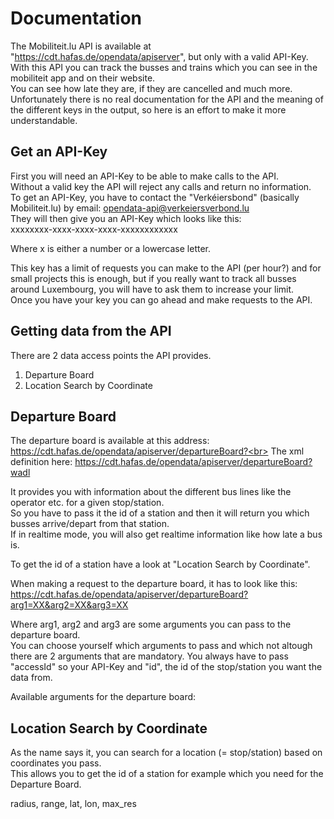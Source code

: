 # Documentation #

The Mobiliteit.lu API is available at "https://cdt.hafas.de/opendata/apiserver", but only with a valid API-Key. <br>
With this API you can track the busses and trains which you can see in the mobiliteit app and on their website. <br>
You can see how late they are, if they are cancelled and much more. <br>
Unfortunately there is no real documentation for the API and the meaning of the different keys in the output, so here is an effort to make it more understandable. <br>


## Get an API-Key
First you will need an API-Key to be able to make calls to the API.<br>
Without a valid key the API will reject any calls and return no information.<br>
To get an API-Key, you have to contact the "Verkéiersbond" (basically Mobiliteit.lu) by email: opendata-api@verkeiersverbond.lu<br>
They will then give you an API-Key which looks like this:<br>
xxxxxxxx-xxxx-xxxx-xxxx-xxxxxxxxxxxx<br>

Where x is either a number or a lowercase letter.<br>

This key has a limit of requests you can make to the API (per hour?) and for small projects this is enough, but if you really want to track all busses around Luxembourg, you will have to ask them to increase your limit.<br>
Once you have your key you can go ahead and make requests to the API.<br>


## Getting data from the API
There are 2 data access points the API provides.<br>
1. Departure Board
2. Location Search by Coordinate

## Departure Board
The departure board is available at this address: https://cdt.hafas.de/opendata/apiserver/departureBoard?<br>
The xml definition here: https://cdt.hafas.de/opendata/apiserver/departureBoard?wadl<br>

It provides you with information about the different bus lines like the operator etc. for a given stop/station.<br>
So you have to pass it the id of a station and then it will return you which busses arrive/depart from that station.<br>
If in realtime mode, you will also get realtime information like how late a bus is.<br>

To get the id of a station have a look at "Location Search by Coordinate".<br>

When making a request to the departure board, it has to look like this:<br>
https://cdt.hafas.de/opendata/apiserver/departureBoard?arg1=XX&arg2=XX&arg3=XX<br>

Where arg1, arg2 and arg3 are some arguments you can pass to the departure board.<br>
You can choose yourself which arguments to pass and which not altough there are 2 arguments that are mandatory.
You always have to pass "accessId" so your API-Key and "id", the id of the stop/station you want the data from.

Available arguments for the departure board:

## Location Search by Coordinate
As the name says it, you can search for a location (= stop/station) based on coordinates you pass.<br>
This allows you to get the id of a station for example which you need for the Departure Board.<br>

radius, range, lat, lon, max_res
